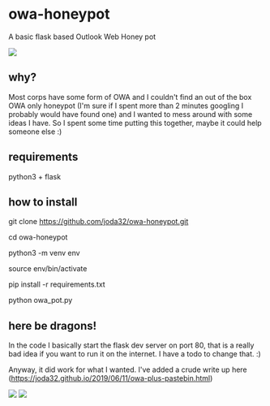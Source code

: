 # owa-honeypot
A basic flask based Outlook Web Honey pot

![](docs/OWA_honeypot_1.png)

## why?
Most corps have some form of OWA and I couldn't find an out of the box OWA only honeypot (I'm sure if I spent more than 2 minutes googling I probably would have found one) and I wanted to mess around with some ideas I have. So I spent some time putting this together, maybe it could help someone else :)

## requirements
python3 + flask

## how to install
git clone https://github.com/joda32/owa-honeypot.git

cd owa-honeypot

python3 -m venv env

source env/bin/activate

pip install -r requirements.txt

python owa_pot.py

## here be dragons!
In the code I basically start the flask dev server on port 80, that is a really bad idea if you want to run it on the internet. I have a todo to change that. :)

Anyway, it did work for what I wanted. I've added a crude write up here (https://joda32.github.io/2019/06/11/owa-plus-pastebin.html)

![](docs/OWA_honeypot_2.png)
![](docs/OWA_honeypot_3.png)
